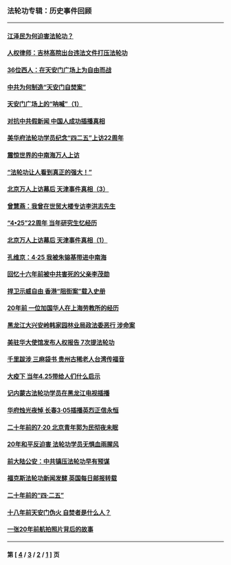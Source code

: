 ### 法轮功专辑：历史事件回顾
---
#### [江泽民为何迫害法轮功？](../../pages/nf5793/n13876324.md?04160430) 
#### [人权律师：吉林高院出台违法文件打压法轮功](../../pages/nf5793/n13825665.md?04160430) 
#### [36位西人：在天安门广场上为自由而战](../../pages/nf5793/n13390029.md?04160430) 
#### [中共为何制造“天安门自焚案”](../../pages/nf5793/n13183270.md?04160430) 
#### [天安门广场上的“呐喊”（1）](../../pages/nf5793/n13105277.md?04160430) 
#### [对抗中共假新闻 中国人成功插播真相](../../pages/nf5793/n12910618.md?04160430) 
#### [美华府法轮功学员纪念“四二五”上访22周年](../../pages/nf5793/n12904445.md?04160430) 
#### [震惊世界的中南海万人上访](../../pages/nf5793/n12903976.md?04160430) 
#### [“法轮功让人看到真正的强大！”](../../pages/nf5793/n12903195.md?04160430) 
#### [北京万人上访幕后 天津事件真相（3）](../../pages/nf5793/n12902807.md?04160430) 
#### [曾慧燕：我曾在世贸大楼专访李洪志先生](../../pages/nf5793/n12898729.md?04160430) 
#### [“4•25”22周年 当年研究生忆经历](../../pages/nf5793/n12894152.md?04160430) 
#### [北京万人上访幕后 天津事件真相（1）](../../pages/nf5793/n12885174.md?04160430) 
#### [孔维京：4·25 我被朱镕基带进中南海](../../pages/nf5793/n12864987.md?04160430) 
#### [回忆十六年前被中共害死的父亲李茂勋](../../pages/nf5793/n12880270.md?04160430) 
#### [捍卫示威自由 香港“阻街案”载入史册](../../pages/nf5793/n12811245.md?04160430) 
#### [20年前 一位加国华人在上海劳教所的经历](../../pages/nf5793/n12707932.md?04160430) 
#### [黑龙江大兴安岭韩家园林业局政法委恶行 涉命案](../../pages/nf5793/n12622815.md?04160430) 
#### [美驻华大使馆发布人权报告 7次提法轮功](../../pages/nf5793/n12520541.md?04160430) 
#### [千里跋涉 三麻袋书 贵州古稀老人台湾传福音](../../pages/nf5793/n12198750.md?04160430) 
#### [大疫下 当年4.25带给人们什么启示](../../pages/nf5793/n12058565.md?04160430) 
#### [记内蒙古法轮功学员在黑龙江电视插播](../../pages/nf5793/n11699194.md?04160430) 
#### [华府烛光夜悼 长春3·05插播英烈正信永恒](../../pages/nf5793/n11397432.md?04160430) 
#### [二十年前的7·20 北京青年郭为民彻夜未眠](../../pages/nf5793/n11354195.md?04160430) 
#### [20年和平反迫害 法轮功学员无惧血雨腥风](../../pages/nf5793/n11348279.md?04160430) 
#### [前大陆公安：中共镇压法轮功早有预谋](../../pages/nf5793/n11352168.md?04160430) 
#### [福克斯法轮功新闻发酵  英国每日邮报转载](../../pages/nf5793/n11285952.md?04160430) 
#### [二十年前的“四·二五”](../../pages/nf5793/n11207639.md?04160430) 
#### [十八年前天安门伪火 自焚者是什么人？](../../pages/nf5793/n10996556.md?04160430) 
#### [一张20年前航拍照片背后的故事](../../pages/nf5793/n10693797.md?04160430) 

---
#### 第 [ [4](./4.md?04160430) / [3](./3.md?04160430) / [2](./2.md?04160430) / [1](./1.md?04160430) ] 页
